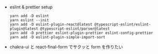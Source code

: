 - eslint & prettier setup

  ```
  yarn add -D eslint
  yarn eslint --init
  yarn add -D eslint-plugin-react@latest @typescript-eslint/eslint-plugin@latest @typescript-eslint/parser@latest
  yarn add -D prettier eslint-plugin-prettier eslint-config-prettier
  yarn add -D eslint-plugin-simple-import-sort
  ```

- chakra-ui と react-final-form でサクッと form を作りたい
